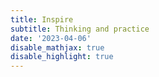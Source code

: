 ```yaml
---
title: Inspire
subtitle: Thinking and practice
date: '2023-04-06'
disable_mathjax: true
disable_highlight: true
---
```


